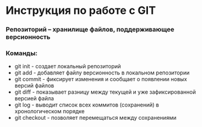 # Инструкция по работе с **GIT** 

### Репозиторий – хранилище файлов, поддерживающее версионность

### Команды: 

* git init - создает локальный репозиторий
* git add - добавляет файлу версионность в локальном репозитории 
* git commit - фиксирует изменения и сообщает о появлении новых версий файлов
* git diff - показывает разницу между текущей и уже зафиксированной версией файла 
* git log - выводит список всех коммитов (сохранений) в хронологическом порядке
* git checkout - позволяет перемещаться между сохранениями 